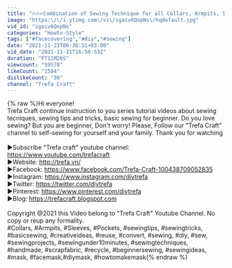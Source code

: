 ```yaml
---
title: "🔥🔥🔥Combination of Sewing Technique for all Collars, Armpits, Sleeves, Pockets in 1 Video Tutorial"
image: "https:\/\/i.ytimg.com\/vi\/igaiv6QopNs\/hqdefault.jpg"
vid_id: "igaiv6QopNs"
categories: "Howto-Style"
tags: ["#facecovering​","#diy​","#sewing​"]
date: "2021-11-23T06:36:31+03:00"
vid_date: "2021-11-21T16:50:53Z"
duration: "PT11M26S"
viewcount: "59570"
likeCount: "1594"
dislikeCount: "30"
channel: "Trefa Craft"
---
```

{% raw %}Hi everyone!<br />Trefa Craft continue instruction to you series tutorial videos about sewing tecniques, sewing tips and tricks, basic sewing for beginner. Do you love sewing? But you are beginner, Don't worry! Please, Follow our &quot;Trefa Craft&quot; channel to self-sewing for yourself and your family. Thank you for watching<br /><br />►Subscribe &quot;Trefa craft&quot; youtube channel: <a rel="nofollow" target="blank" href="https://www.youtube.com/trefacraft">https://www.youtube.com/trefacraft</a><br />►Website: <a rel="nofollow" target="blank" href="http://trefa.vn/">http://trefa.vn/</a><br />►Facebook: <a rel="nofollow" target="blank" href="https://www.facebook.com/Trefa-Craft-100438709052835">https://www.facebook.com/Trefa-Craft-100438709052835</a><br />►Instagram: <a rel="nofollow" target="blank" href="https://www.instagram.com/diytrefa​">https://www.instagram.com/diytrefa​</a><br />►Twitter: <a rel="nofollow" target="blank" href="https://twitter.com/diytrefa">https://twitter.com/diytrefa</a><br />►Pinterest: <a rel="nofollow" target="blank" href="https://www.pinterest.com/diytrefa">https://www.pinterest.com/diytrefa</a><br />►Blog: <a rel="nofollow" target="blank" href="https://trefacraft.blogspot.com">https://trefacraft.blogspot.com</a><br /><br />Copyright @2021 this Video belong to &quot;Trefa Craft&quot; Youtube Channel. No copy or reup any formality.<br />#Collars, #Armpits, #Sleeves, #Pockets, #sewingtips, #sewingtricks, #basicsewing, #creativeideas, #reuse, #convert, #sewing, #diy, #sew, #sewingprojects, #sewingunder10minutes, #sewingtechniques, #handmade, #scrapfabric, #recycle, #beginnersewing, #sewingideas, #mask​, #facemask,​#diymask​​, #howtomakemask​{% endraw %}
